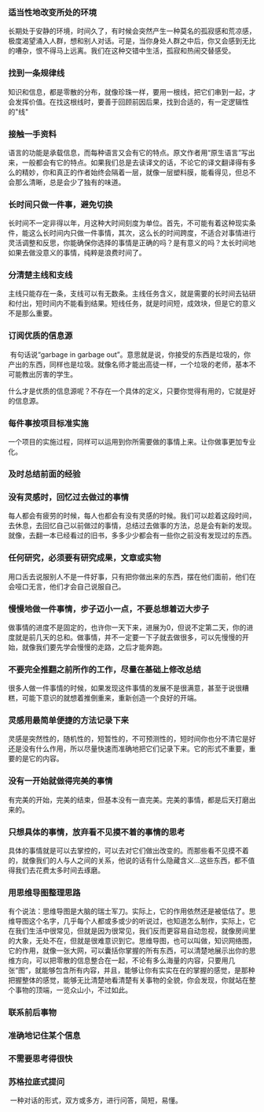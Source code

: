 ### 适当性地改变所处的环境

​	长期处于安静的环境，时间久了，有时候会突然产生一种莫名的孤寂感和荒凉感，极度渴望涌入人群，想和别人对话。可是，当你身处人群之中后，你又会感到无比的嘈杂，恨不得马上远离。我们在这种交错中生活，孤寂和热闹交替感受。

### 找到一条规律线

​	知识和信息，都是零散的分布，就像珍珠一样，要用一根线，把它们串到一起，才会发挥价值。在找这根线时，要善于回顾前因后果，找到合适的，有一定逻辑性的"线"

### 接触一手资料

​	语言的功能是承载信息，而每种语言又会有它的特点。原文作者用“原生语言”写出来，一般都会有它的特点。如果我们总是去读译文的话，不论它的译文翻译得有多么的精妙，你和真正的作者始终会隔着一层，就像一层塑料膜，能看得见，但总不会那么清晰，总是会少了独有的味道。

### 长时间只做一件事，避免切换

​	长时间不一定非得以年，月这种大时间刻度为单位。首先，不可能有着这种现实条件，能这么长时间内只做一件事情，其次，这么长的时间跨度，不适合对事情进行灵活调整和反思，你能确保你选择的事情是正确的吗？是有意义的吗？太长时间地如果去做没意义的事情，纯粹是浪费时间了。

### 分清楚主线和支线

​	主线只能存在一条，支线可以有无数条。主线任务含义，就是需要的长时间去钻研和付出，短时间内不能看到结果。短线任务，就是时间短，成效块，但是它的意义不是那么重要。

### 订阅优质的信息源

​	有句话说“garbage in garbage out”。意思就是说，你接受的东西是垃圾的，你产出的东西，同样也是垃圾。就像名师才能出高徒一样，一个垃圾的老师，基本不可能教出厉害的学生。

​	什么才是优质的信息源呢？不存在一个具体的定义，只要你觉得有用的，它就是好的信息源。

### 每件事按项目标准实施

​	一个项目的实施过程，同样可以运用到你所需要做的事情上来。让你做事更加专业化。

### 及时总结前面的经验

### 没有灵感时，回忆过去做过的事情

​	每人都会有疲劳的时候，每人也都会有没有灵感的时候。我们可以趁着这段时间，去休息，去回忆自己以前做过的事情，总结过去做事的方法，总是会有新的发现。就像，去翻一本已经看过的旧书，多多少少都会有一些你之前没有发现过的东西。

### 任何研究，必须要有研究成果，文章或实物

​	用口舌去说服别人不是一件好事，只有把你做出来的东西，摆在他们面前，他们在会哑口无言，他们才会自己说服自己。

### 慢慢地做一件事情，步子迈小一点，不要总想着迈大步子

​	做事情的进度不是固定的，也许你一天下来，进展为0，但说不定第二天，你的进度就是前几天的总和。做事情，并不一定要一下子就去做很多，可以先慢慢的开始，就像我们要先学会慢慢的走路，之后才能奔跑。

### 不要完全推翻之前所作的工作，尽量在基础上修改总结

​	很多人做一件事情的时候，如果发现这件事情的发展不是很满意，甚至于说很糟糕，可能下意识的就想着推倒重来，重新创造一个良好的开端。

### 灵感用最简单便捷的方法记录下来

​	灵感是突然性的，随机性的，短暂性的，不可预测性的，短时间你也分不清它是好还是没有什么作用，所以尽量快速而准确地把它们记录下来。它的形式不重要，重要的是它的内容。

### 没有一开始就做得完美的事情

​	有完美的开始，完美的结束，但基本没有一直完美。完美的事情，都是后天打磨出来的。

### 只想具体的事情，放弃看不见摸不着的事情的思考

​	具体的事情就是可以去掌控的，可以去对它们做出改变的。而那些看不见摸不着的，就像我们的人与人之间的关系，他说的话有什么隐藏含义...这些东西，都不值得我们去花费太多时间去琢磨。

### 用思维导图整理思路

​	有个说法：思维导图是大脑的瑞士军刀。实际上，它的作用依然还是被低估了。思维导图这个名字，几乎每个人都或多或少的听说过，也知道怎么制作，实际上，它在我们生活中很常见，但就是因为很常见，我们反而更容易自动忽视，就像房间里的大象，无处不在，但就是很难意识到它。
​	思维导图，也可以叫做，知识网络图，它的作用，就像一张大网，可以囊括你掌握的所有东西，可以清楚地展示出你的思维方向，可以把零散的信息整合在一起，不论有多么海量的内容，只要用几张“图”，就能够包含所有内容，并且，能够让你有实实在在的掌握的感觉，是那种把握整体的感觉，能够无比清楚地看清楚有关事物的全貌，你会发现，你就站在整个事物的顶端，一览众山小，不过如此。

### 联系前后事物

### 准确地记住某个信息

### 不需要思考得很快

### 苏格拉底式提问

​	一种对话的形式，双方或多方，进行问答，简短，易懂。

​	



